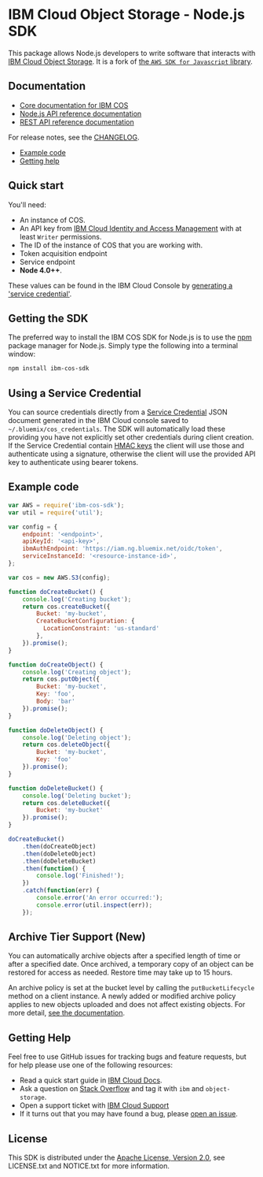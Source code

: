 # IBM Cloud Object Storage - Node.js SDK

This package allows Node.js developers to write software that interacts with [IBM
Cloud Object Storage](https://console.bluemix.net/docs/services/cloud-object-storage/about-cos.html). It is a fork of [the ``AWS SDK for Javascript`` library](https://github.com/aws/aws-sdk-js).
## Documentation

* [Core documentation for IBM COS](https://console.bluemix.net/docs/services/cloud-object-storage/getting-started.html)
* [Node.js API reference documentation](https://ibm.github.io/ibm-cos-sdk-js)
* [REST API reference documentation](https://console.bluemix.net/docs/services/cloud-object-storage/api-reference/about-api.html)

For release notes, see the [CHANGELOG](CHANGELOG.md).

* [Example code](#example-code)
* [Getting help](#getting-help)

## Quick start

You'll need:
  * An instance of COS.
  * An API key from [IBM Cloud Identity and Access Management](https://console.bluemix.net/docs/iam/users_roles.html) with at least `Writer` permissions.
  * The ID of the instance of COS that you are working with.
  * Token acquisition endpoint
  * Service endpoint
  * **Node 4.0++**.

These values can be found in the IBM Cloud Console by [generating a 'service credential'](https://console.bluemix.net/docs/services/cloud-object-storage/iam/service-credentials.html).

## Getting the SDK
The preferred way to install the IBM COS SDK for Node.js is to use the
[npm](http://npmjs.org) package manager for Node.js. Simply type the following
into a terminal window:

```sh
npm install ibm-cos-sdk
```

## Using a Service Credential

You can source credentials directly from a [Service Credential](https://console.bluemix.net/docs/services/cloud-object-storage/iam/service-credentials.html) JSON document generated in the IBM Cloud console saved to `~/.bluemix/cos_credentials`. The SDK will automatically load these providing you have not explicitly set other credentials during client creation. If the Service Credential contain [HMAC keys](https://console.bluemix.net/docs/services/cloud-object-storage/hmac/credentials.html) the client will use those and authenticate using a signature, otherwise the client will use the provided API key to authenticate using bearer tokens.


## Example code

```javascript
var AWS = require('ibm-cos-sdk');
var util = require('util');

var config = {
    endpoint: '<endpoint>',
    apiKeyId: '<api-key>',
    ibmAuthEndpoint: 'https://iam.ng.bluemix.net/oidc/token',
    serviceInstanceId: '<resource-instance-id>',
};

var cos = new AWS.S3(config);

function doCreateBucket() {
    console.log('Creating bucket');
    return cos.createBucket({
        Bucket: 'my-bucket',
        CreateBucketConfiguration: {
          LocationConstraint: 'us-standard'
        },
    }).promise();
}

function doCreateObject() {
    console.log('Creating object');
    return cos.putObject({
        Bucket: 'my-bucket',
        Key: 'foo',
        Body: 'bar'
    }).promise();
}

function doDeleteObject() {
    console.log('Deleting object');
    return cos.deleteObject({
        Bucket: 'my-bucket',
        Key: 'foo'
    }).promise();
}

function doDeleteBucket() {
    console.log('Deleting bucket');
    return cos.deleteBucket({
        Bucket: 'my-bucket'
    }).promise();
}

doCreateBucket()
    .then(doCreateObject)
    .then(doDeleteObject)
    .then(doDeleteBucket)
    .then(function() {
        console.log('Finished!');
    })
    .catch(function(err) {
        console.error('An error occurred:');
        console.error(util.inspect(err));
    });
```

## Archive Tier Support (New)
You can automatically archive objects after a specified length of time or after a specified date.  Once archived, a temporary copy of an object can be restored for access as needed.  Restore time may take up to 15 hours.

An archive policy is set at the bucket level by calling the `putBucketLifecycle` method on a client instance. A newly added or modified archive policy applies to new objects uploaded and does not affect existing objects.  For more detail, [see the documentation](https://console.bluemix.net/docs/services/cloud-object-storage/libraries/node.html#node).

## Getting Help
Feel free to use GitHub issues for tracking bugs and feature requests, but for help please use one of the following resources:

* Read a quick start guide in [IBM Cloud Docs](https://console.bluemix.net/docs/services/cloud-object-storage/libraries/node.html#node-js).
* Ask a question on [Stack Overflow](https://stackoverflow.com/) and tag it with ``ibm`` and ``object-storage``.
* Open a support ticket with [IBM Cloud Support](https://support.ng.bluemix.net/gethelp/)
* If it turns out that you may have found a bug, please [open an issue](https://github.com/ibm/ibm-cos-sdk-js/issues/new).



## License

This SDK is distributed under the
[Apache License, Version 2.0](http://www.apache.org/licenses/LICENSE-2.0),
see LICENSE.txt and NOTICE.txt for more information.

